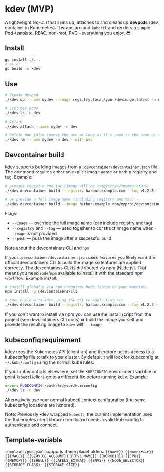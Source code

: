 # kdev (MVP)

A lightweight Go-CLI that spins up, attaches to and cleans up **devpods** (dev container in Kubernetes).
It wraps arround `kubectl` and renders a simple Pod-template. RBAC, non-root, PVC - everything you enjoy. 😎

## Install
```bash
go install ./...
# eller
go build -o kdev
```

## Use
```bash
# Create devpod
./kdev up --name mydev --image registry.local/your/devimage:latest -n dev --env FOO=bar --cpu 1000m --memory 2Gi

# List dev pods
./kdev ls -n dev

# Attach
./kdev attach --name mydev -n dev

# Delete pod (Also remove the pvc as long as it's name is the same as the pods name)
./kdev rm --name mydev -n dev --with-pvc
```

## Devcontainer build

kdev supports building images from a `.devcontainer/devcontainer.json` file. The command requires either an explicit image name or both a registry and tag. Example:

```bash
# provide registry and tag (image will be <registry>/<name>:<tag>)
./kdev devcontainer build --registry harbor.example.com --tag v1.2.3 --push

# or provide a full image name (including registry and tag)
./kdev devcontainer build --image harbor.example.com/myproj/devcontainer:v1.2.3 --push
```

Flags:
- `--image` — override the full image name (can include registry and tag)
- `--registry` and `--tag` — used together to construct image name when `--image` is not provided
- `--push` — push the image after a successful build

Note about the devcontainers CLI and `npm`

If your `.devcontainer/devcontainer.json` uses `features` you likely want the official devcontainers CLI to build the image so features are applied correctly. The devcontainers CLI is distributed via npm (Node.js). That means you need `node`/`npm` available to install it with the standard npm workflow. Example install:

```bash
# install globally via npm (requires Node.js/npm on your machine)
npm install -g @devcontainers/cli

# then build with kdev using the CLI to apply features
./kdev devcontainer build --registry harbor.example.com --tag v1.2.3 --use-devcontainers-cli
```

If you don't want to install via npm you can use the install script from the project (see devcontainers CLI docs) or build the image yourself and provide the resulting image to `kdev` with `--image`.



## kubeconfig requirement

kdev uses the Kubernetes API (client-go) and therefore needs access to a kubeconfig file to talk to your cluster. By default it will look for kubeconfig at `~/.kube/config` using the normal kube rules.

If your kubeconfig is elsewhere, set the `KUBECONFIG` environment variable or point `kubectl`/client-go to a different file before running kdev. Example:

```bash
export KUBECONFIG=/path/to/your/kubeconfig
./kdev ls -n dev
```

Alternatively use your normal kubectl context configuration (the same kubeconfig locations are honored).

Note: Previously kdev wrapped `kubectl`; the current implementation uses the Kubernetes client library directly and needs a valid kubeconfig to authenticate and connect.


## Template-variable
`templates/pod.yaml` supports these placeholders:
`{{NAME}} {{NAMESPACE}} {{IMAGE}} {{SERVICE_ACCOUNT}} {{PVC_NAME}} {{WORKDIR}} {{CPU}} {{MEMORY}} {{SHELL}} {{LABELS_EXTRA}} {{ENVS}} {{NODE_SELECTOR}} {{STORAGE_CLASS}} {{STORAGE_SIZE}}`


